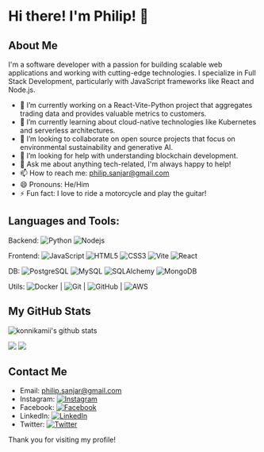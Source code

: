 # Hi there! I'm Philip! 👋


## About Me 
I'm a software developer with a passion for building scalable web applications and working with cutting-edge technologies. I specialize in Full Stack Development, particularly with JavaScript frameworks like React and Node.js.

- 🔭 I’m currently working on a React-Vite-Python project that aggregates trading data and provides valuable metrics to customers.
- 🌱 I’m currently learning about cloud-native technologies like Kubernetes and serverless architectures.
- 👯 I’m looking to collaborate on open source projects that focus on environmental sustainability and generative AI.
- 🤔 I’m looking for help with understanding blockchain development.
- 💬 Ask me about anything tech-related, I'm always happy to help!
- 📫 How to reach me: [philip.sanjar@gmail.com](mailto:philip.sanjar@gmail.com)
- 😄 Pronouns: He/Him
- ⚡ Fun fact: I love to ride a motorcycle and play the guitar!


## Languages and Tools:
Backend: ![Python](https://img.shields.io/badge/-Python-black?style=flat-square&logo=python) ![Nodejs](https://img.shields.io/badge/-Nodejs-black?style=flat-square&logo=Node.js)

Frontend: ![JavaScript](https://img.shields.io/badge/-JavaScript-black?style=flat-square&logo=javascript) ![HTML5](https://img.shields.io/badge/-HTML5-black?style=flat-square&logo=html5&logoColor=white&labelColor=5c5c5c) ![CSS3](https://img.shields.io/badge/-CSS3-black?style=flat-square&logo=css3) ![Vite](https://img.shields.io/badge/-Vite-black?style=flat-square&logo=vite) ![React](https://img.shields.io/badge/-React-black?style=flat-square&logo=react)

DB: ![PostgreSQL](https://img.shields.io/badge/-PostgreSQL-black?style=flat-square&logo=postgresql) ![MySQL](https://img.shields.io/badge/-MySQL-black?style=flat-square&logo=mysql) ![SQLAlchemy](https://img.shields.io/badge/-SQLAlchemy-black?style=flat-square&logo=sqlalchemy) ![MongoDB](https://img.shields.io/badge/-MongoDB-black?style=flat-square&logo=mongodb)

Utils: ![Docker](https://img.shields.io/badge/-Docker-black?style=flat-square&logo=docker) | ![Git](https://img.shields.io/badge/-Git-black?style=flat-square&logo=git) | ![GitHub](https://img.shields.io/badge/-GitHub-181717?style=flat-square&logo=github) | ![AWS](https://img.shields.io/badge/-AWS-black?style=flat-square&logo=amazon)



## My GitHub Stats
![konnikamii's github stats](https://github-readme-stats.vercel.app/api?username=konnikamii&show_icons=true&theme=radical)


![](https://github.com/konnikamii/konnikamii/blob/master/generated/overview.svg)
![](https://github.com/sw-yx/sw-yx/blob/master/generated/languages.svg)

## Contact Me

- Email: [philip.sanjar@gmail.com](mailto:philip.sanjar@gmail.com)
- Instagram: [![Instagram](https://img.shields.io/badge/Instagram-E4405F?style=flat-square&logo=instagram&logoColor=white)](https://instagram.com/philipsanjar)
- Facebook: [![Facebook](https://img.shields.io/badge/Facebook-1877F2?style=flat-square&logo=facebook&logoColor=white)](https://facebook.com/filipsanjar)
- LinkedIn: [![LinkedIn](https://img.shields.io/badge/LinkedIn-0077B5?style=flat-square&logo=linkedin&logoColor=white)](https://www.linkedin.com/in/philipsanjar)
- Twitter: [![Twitter](https://img.shields.io/badge/Twitter-1DA1F2?style=flat-square&logo=twitter&logoColor=white)](https://twitter.com/PhilipSanjar)

Thank you for visiting my profile!
